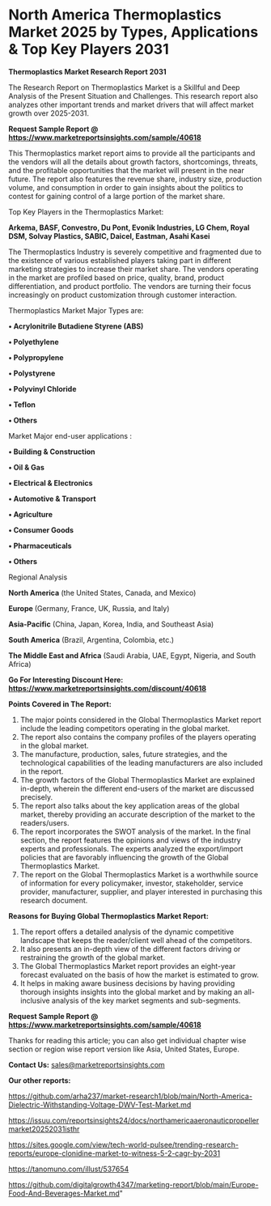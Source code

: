 # North America Thermoplastics Market 2025 by Types, Applications & Top Key Players 2031

<strong>Thermoplastics Market Research Report 2031</strong>

The Research Report on Thermoplastics Market is a Skillful and Deep Analysis of the Present Situation and Challenges. This research report also analyzes other important trends and market drivers that will affect market growth over 2025-2031.

<strong>Request Sample Report @ <a href=https://www.marketreportsinsights.com/sample/40618>https://www.marketreportsinsights.com/sample/40618</a></strong>

This Thermoplastics market report aims to provide all the participants and the vendors will all the details about growth factors, shortcomings, threats, and the profitable opportunities that the market will present in the near future. The report also features the revenue share, industry size, production volume, and consumption in order to gain insights about the politics to contest for gaining control of a large portion of the market share.

Top Key Players in the Thermoplastics Market:

<strong>Arkema, BASF, Convestro, Du Pont, Evonik Industries, LG Chem, Royal DSM, Solvay Plastics, SABIC, Daicel, Eastman, Asahi Kasei</strong>

The Thermoplastics Industry is severely competitive and fragmented due to the existence of various established players taking part in different marketing strategies to increase their market share. The vendors operating in the market are profiled based on price, quality, brand, product differentiation, and product portfolio. The vendors are turning their focus increasingly on product customization through customer interaction.

Thermoplastics Market Major Types are:

<strong>•  Acrylonitrile Butadiene Styrene (ABS)

•  Polyethylene

•  Polypropylene

•  Polystyrene

•  Polyvinyl Chloride

•  Teflon

•  Others</strong>

Market Major end-user applications :

<strong>•  Building & Construction

•  Oil & Gas

•  Electrical & Electronics

•  Automotive & Transport

•  Agriculture

•  Consumer Goods

•  Pharmaceuticals

•  Others</strong>

Regional Analysis

</u><strong><b>North America</b></strong> (the United States, Canada, and Mexico)

<strong><b>Europe </b></strong>(Germany, France, UK, Russia, and Italy)

<strong><b>Asia-Pacific</b></strong> (China, Japan, Korea, India, and Southeast Asia)

<strong><b>South America</b></strong> (Brazil, Argentina, Colombia, etc.)

<strong><b>The Middle East and Africa</b></strong> (Saudi Arabia, UAE, Egypt, Nigeria, and South Africa)

<strong>Go For Interesting Discount Here: <a href=https://www.marketreportsinsights.com/discount/40618>https://www.marketreportsinsights.com/discount/40618</a></strong>

<strong>Points Covered in The Report:</strong>
<ol>
  <li>The major points considered in the Global Thermoplastics Market report include the leading competitors operating in the global market.</li>
  <li>The report also contains the company profiles of the players operating in the global market.</li>
  <li>The manufacture, production, sales, future strategies, and the technological capabilities of the leading manufacturers are also included in the report.</li>
  <li>The growth factors of the Global Thermoplastics Market are explained in-depth, wherein the different end-users of the market are discussed precisely.</li>
  <li>The report also talks about the key application areas of the global market, thereby providing an accurate description of the market to the readers/users.</li>
  <li>The report incorporates the SWOT analysis of the market. In the final section, the report features the opinions and views of the industry experts and professionals. The experts analyzed the export/import policies that are favorably influencing the growth of the Global Thermoplastics Market.</li>
  <li>The report on the Global Thermoplastics Market is a worthwhile source of information for every policymaker, investor, stakeholder, service provider, manufacturer, supplier, and player interested in purchasing this research document.</li>
</ol>
<strong>Reasons for Buying Global Thermoplastics Market Report:</strong>

<ol>
  <li>The report offers a detailed analysis of the dynamic competitive landscape that keeps the reader/client well ahead of the competitors.</li>
  <li>It also presents an in-depth view of the different factors driving or restraining the growth of the global market.</li>
  <li>The Global Thermoplastics Market report provides an eight-year forecast evaluated on the basis of how the market is estimated to grow.</li>
  <li>It helps in making aware business decisions by having providing thorough insights insights into the global market and by making an all-inclusive analysis of the key market segments and sub-segments.</li>
</ol>
<strong>Request Sample Report @ <a href=https://www.marketreportsinsights.com/sample/40618>https://www.marketreportsinsights.com/sample/40618</a></strong>


Thanks for reading this article; you can also get individual chapter wise section or region wise report version like Asia, United States, Europe.

<strong>Contact Us:</strong>
sales@marketreportsinsights.com

<strong>Our other reports:</strong>

<a href=https://github.com/arha237/market-research1/blob/main/North-America-Dielectric-Withstanding-Voltage-DWV-Test-Market.md>https://github.com/arha237/market-research1/blob/main/North-America-Dielectric-Withstanding-Voltage-DWV-Test-Market.md</a>

<a href=https://issuu.com/reportsinsights24/docs/northamericaaeronauticpropellermarket20252031isthr>https://issuu.com/reportsinsights24/docs/northamericaaeronauticpropellermarket20252031isthr</a>

<a href=https://sites.google.com/view/tech-world-pulsee/trending-research-reports/europe-clonidine-market-to-witness-5-2-cagr-by-2031>https://sites.google.com/view/tech-world-pulsee/trending-research-reports/europe-clonidine-market-to-witness-5-2-cagr-by-2031</a>

<a href=https://tanomuno.com/illust/537654>https://tanomuno.com/illust/537654</a>

<a href=https://github.com/digitalgrowth4347/marketing-report/blob/main/Europe-Food-And-Beverages-Market.md>https://github.com/digitalgrowth4347/marketing-report/blob/main/Europe-Food-And-Beverages-Market.md</a>"
